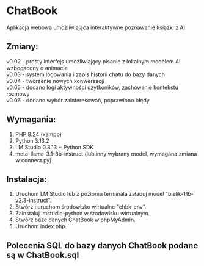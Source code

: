 # ChatBook
Aplikacja webowa umożliwiająca interaktywne poznawanie książki z AI

## Zmiany:
v0.02 - prosty interfejs umożliwiający pisanie z lokalnym modelem AI wzbogacony o animacje\
v0.03 - system logowania i zapis historii chatu do bazy danych\
v0.04 - tworzenie nowych konwersacji\
v0.05 - dodano logi aktywności użytkoników, zachowanie kontekstu rozmowy\
v0.06 - dodano wybór zainteresowań, poprawiono błędy

## Wymagania:
1. PHP 8.24 (xampp)
2. Python 3.13.2
3. LM Studio 0.3.13 + Python SDK
4. meta-llama-3.1-8b-instruct (lub inny wybrany model, wymagana zmiana w connect.py)

## Instalacja:
1. Uruchom LM Studio lub z poziomu terminala załaduj model "bielik-11b-v2.3-instruct".
2. Stwórz i uruchom środowisko wirtualne "chbk-env".
3. Zainstaluj lmstudio-python w środowisku wirtualnym.
4. Stwórz baze danych ChatBook w phpMyAdmin.
5. Uruchom index.php.

## Polecenia SQL do bazy danych ChatBook podane są w ChatBook.sql
